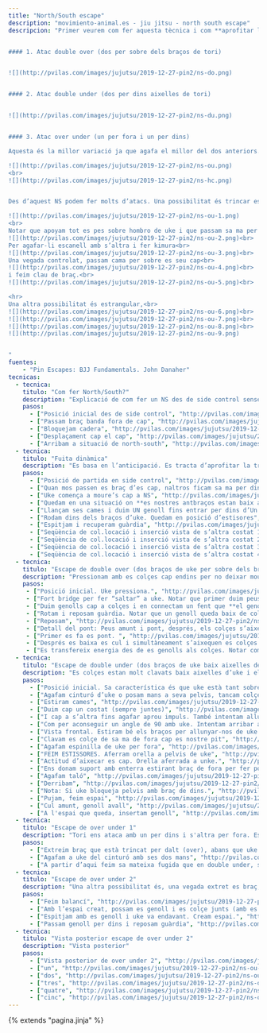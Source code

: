 ```yaml
---
title: "North/South escape"
description: "movimiento-animal.es - jiu jitsu - north south escape"
descripcion: "Primer veurem com fer aquesta tècnica i com **aprofitar la transició des de side control** per intentar que uke no acabi la presa. Aquesta tècnica s'anomena fuita dinàmica. Després veurem tres tipus d'atacs NS en funció de com quedin els braços de uke, i els seus escapaments.


#### 1. Atac double over (dos per sobre dels braços de tori)


![](http://pvilas.com/images/jujutsu/2019-12-27-pin2/ns-do.png)


#### 2. Atac double under (dos per dins aixelles de tori)


![](http://pvilas.com/images/jujutsu/2019-12-27-pin2/ns-du.png)


#### 3. Atac over under (un per fora i un per dins)

Aquesta és la millor variació ja que agafa el millor del dos anteriors. Ens dona accés a un braç i l’hora ens dona estabilitat sobre l’atra. Ens col.locam lleugerament en diagonal sobre uke per que l’efecte sigui màxim, de hombro a cadera. Tori no pot fer pont perque hi ha massa pes sobre cos.

![](http://pvilas.com/images/jujutsu/2019-12-27-pin2/ns-ou.png)
<br>
![](http://pvilas.com/images/jujutsu/2019-12-27-pin2/ns-hc.png)


Des d’aquest NS podem fer molts d’atacs. Una possibilitat és trincar es braç over, inmovilitzar en kimura i des d’aquí anar a arm lock.<br>

![](http://pvilas.com/images/jujutsu/2019-12-27-pin2/ns-ou-1.png)
<br>
Notar que apoyam tot es pes sobre hombro de uke i que passam sa ma per baix es seu colçe,<br>
![](http://pvilas.com/images/jujutsu/2019-12-27-pin2/ns-ou-2.png)<br>
Per agafar-li escanell amb s’altra i fer kimura<br>
![](http://pvilas.com/images/jujutsu/2019-12-27-pin2/ns-ou-3.png)<br>
Una vegada controlat, passam cama per sobre es seu cap<br>
![](http://pvilas.com/images/jujutsu/2019-12-27-pin2/ns-ou-4.png)<br>
i feim clau de braç.<br>
![](http://pvilas.com/images/jujutsu/2019-12-27-pin2/ns-ou-5.png)<br>

<hr>
Una altra possibilitat és estrangular,<br>
![](http://pvilas.com/images/jujutsu/2019-12-27-pin2/ns-ou-6.png)<br>
![](http://pvilas.com/images/jujutsu/2019-12-27-pin2/ns-ou-7.png)<br>
![](http://pvilas.com/images/jujutsu/2019-12-27-pin2/ns-ou-8.png)<br>
![](http://pvilas.com/images/jujutsu/2019-12-27-pin2/ns-ou-9.png)


"
fuentes:
    - "Pin Escapes: BJJ Fundamentals. John Danaher"
tecnicas: 
  - tecnica:
    titulo: "Com fer North/South?"
    description: "Explicació de com fer un NS des de side control sense que tori s'escapi." 
    pasos:
      - ["Posició inicial des de side control", "http://pvilas.com/images/jujutsu/2019-12-27-pin2/ns-tr-1.png"]
      - ["Passam braç banda fora de cap", "http://pvilas.com/images/jujutsu/2019-12-27-pin2/ns-tr-2.png"]
      - ["Bloquejam cadera", "http://pvilas.com/images/jujutsu/2019-12-27-pin2/ns-tr-3.png"]
      - ["Desplaçament cap el cap", "http://pvilas.com/images/jujutsu/2019-12-27-pin2/ns-tr-4.png"]
      - ["Arribam a situació de north-south", "http://pvilas.com/images/jujutsu/2019-12-27-pin2/ns-tr-5.png"]
  - tecnica:
    titulo: "Fuita dinàmica"
    description: "Es basa en l’anticipació. Es tracta d’aprofitar la transició entre side control i north-south. És la fuguida més important." 
    pasos:
      - ["Posició de partida en side control", "http://pvilas.com/images/jujutsu/2019-12-27-pin2/ns-tr-1.png"]
      - ["Quan mos passen es braç d’es cap, naltros ficam sa ma per dins amb es canell per fora de s'aixella. Es braç de fora està amb es colce a sa cadera d'uke", "http://pvilas.com/images/jujutsu/2019-12-27-pin2/ns-tr-6.png"]
      - ["Uke comença a moure’s cap a NS", "http://pvilas.com/images/jujutsu/2019-12-27-pin2/ns-tr-7.png"]
      - ["Quedam en una situació on **es nostres antbraços estan baix aixelles d’uke**!", "http://pvilas.com/images/jujutsu/2019-12-27-pin2/ns-tr-8.png"]
      - ["Llançam ses cames i duim UN genoll fins entrar per dins d’Un dels nostres colçes. Feim una connexió entre un genoll i un colçe", "http://pvilas.com/images/jujutsu/2019-12-27-pin2/ns-tr-9.png"]
      - ["Rodam dins dels braços d’uke. Quedam en posició d’estisores", "http://pvilas.com/images/jujutsu/2019-12-27-pin2/ns-tr-10.png"]
      - ["Espitjam i recuperam guàrdia", "http://pvilas.com/images/jujutsu/2019-12-27-pin2/ns-tr-11.png"]
      - ["Seqüència de col.locació i inserció vista de s’altra costat 1", "http://pvilas.com/images/jujutsu/2019-12-27-pin2/ns-tr-12.png"]
      - ["Seqüència de col.locació i inserció vista de s’altra costat 2", "http://pvilas.com/images/jujutsu/2019-12-27-pin2/ns-tr-13.png"]
      - ["Seqüència de col.locació i inserció vista de s’altra costat 3", "http://pvilas.com/images/jujutsu/2019-12-27-pin2/ns-tr-14.png"]
      - ["Seqüència de col.locació i inserció vista de s’altra costat 4", "http://pvilas.com/images/jujutsu/2019-12-27-pin2/ns-tr-16.png"]
  - tecnica:
    titulo: "Escape de double over (dos braços de uke per sobre dels braços de tori)"
    description: "Pressionam amb es colçes cap endins per no deixar moure a tori." 
    pasos:
     - ["Posició inicial. Uke pressiona.", "http://pvilas.com/images/jujutsu/2019-12-27-pin2/ns-dof-1.png"]
     - ["Fort bridge per fer “saltar” a uke. Notar que primer duim peus cap a cos. Es cap de uke ha de pujar i després hem de fer que no baixi, pressionant amb l’avantbraç.", "http://pvilas.com/images/jujutsu/2019-12-27-pin2/ns-dof-2.png"]
     - ["Duim genolls cap a colçes i en connectam un fent que **el genoll entri per dins colçe**", "http://pvilas.com/images/jujutsu/2019-12-27-pin2/ns-dof-3.png"]
     - ["Rotam i reposam guàrdia. Notar que un genoll queda baix de coll de uke i s’altra per dalt.", "http://pvilas.com/images/jujutsu/2019-12-27-pin2/ns-dof-4.png"]
     - ["Reposam", "http://pvilas.com/images/jujutsu/2019-12-27-pin2/ns-dof-5.png"]
     - ["Detall del pont: Peus amunt i pont, després, els colçes s’aixecan", "http://pvilas.com/images/jujutsu/2019-12-27-pin2/ns-dof-6.png"]
     - ["Primer es fa es pont. ", "http://pvilas.com/images/jujutsu/2019-12-27-pin2/ns-dof-7.png"]
     - ["Després es baixa es cul i simultàneament s’aixequen es colçes.", "http://pvilas.com/images/jujutsu/2019-12-27-pin2/ns-dof-8.png"]
     - ["Es transfereix energia des de es genolls als colçes. Notar com es genoll entra per dins d’un colçe.", "http://pvilas.com/images/jujutsu/2019-12-27-pin2/ns-dof-9.png"]
  - tecnica:
    titulo: "Escape de double under (dos braços de uke baix aixelles de tori)"
    description: "Es colçes estan molt clavats baix aixelles d’uke i els braços pressionen cap endins per no deixar que uke es deplaci cap es costats." 
    pasos:
      - ["Posició inicial. Sa característica és que uke està tant sobre el nostre cos, que no podem fer un pont.", "http://pvilas.com/images/jujutsu/2019-12-27-pin2/ns-duf-1.png"]
      - ["Agafam cinturó d’uke o posam mans a seva pelvis, tancam colçes", "http://pvilas.com/images/jujutsu/2019-12-27-pin2/ns-duf-2.png"]
      - ["Estiram cames", "http://pvilas.com/images/jujutsu/2019-12-27-pin2/ns-duf-3.png"]
      - ["Duim cap un costat (sempre juntes)", "http://pvilas.com/images/jujutsu/2019-12-27-pin2/ns-duf-4.png"]
      - ["I cap a s’altra fins agafar aprou impuls. També intentam allunyar-nos de uke duguent es cul cap endavant.", "http://pvilas.com/images/jujutsu/2019-12-27-pin2/ns-duf-5.png"]
      - ["Com per aconseguir un angle de 90 amb uke. Intentam arribar a una situació més de perpendicularitat.", "http://pvilas.com/images/jujutsu/2019-12-27-pin2/ns-duf-6.png"]
      - ["Vista frontal. Estiram bé els braços per allunyar-nos de uke.", "http://pvilas.com/images/jujutsu/2019-12-27-pin2/ns-duf-7.png"]
      - ["Clavam es colçe de sa ma de fora cap es nostre pit", "http://pvilas.com/images/jujutsu/2019-12-27-pin2/ns-duf-8.png"]
      - ["Agafam espinilla de uke per fora", "http://pvilas.com/images/jujutsu/2019-12-27-pin2/ns-duf-9.png"]
      - ["FEIM ESTISSORES. Aferram orella a pelvis de uke", "http://pvilas.com/images/jujutsu/2019-12-27-pin2/ns-duf-10.png"]
      - ["Actitud d’aixecar es cap. Orella aferrada a unke.", "http://pvilas.com/images/jujutsu/2019-12-27-pin2/ns-duf-11.png"]
      - ["Ens donam suport amb enterra estirant braç de fora per fer post. Uke no pot derribar-nos.", "http://pvilas.com/images/jujutsu/2019-12-27-pin2/ns-duf-12.png"]
      - ["Agafam taló", "http://pvilas.com/images/jujutsu/2019-12-27-pin2/ns-duf-13.png"]
      - ["Derribam", "http://pvilas.com/images/jujutsu/2019-12-27-pin2/ns-duf-14.png"]
      - ["Nota: Si uke bloqueja pelvis amb braç de dins.", "http://pvilas.com/images/jujutsu/2019-12-27-pin2/ns-duf-15.png"]
      - ["Pujam, feim espai", "http://pvilas.com/images/jujutsu/2019-12-27-pin2/ns-duf-16.png"]
      - ["Cul amunt, genoll avall", "http://pvilas.com/images/jujutsu/2019-12-27-pin2/ns-duf-17.png"]
      - ["A l'espai que queda, insertam genoll", "http://pvilas.com/images/jujutsu/2019-12-27-pin2/ns-duf-18.png"]
  - tecnica:
    titulo: "Escape de over under 1"
    description: "Tori ens ataca amb un per dins i s'altra per fora. Escape variant 1" 
    pasos:
      - ["Extreim braç que està trincat per dalt (over), abans que uke el controli", "http://pvilas.com/images/jujutsu/2019-12-27-pin2/ns-ou-10.png"]
      - ["Agafam a uke del cinturó amb ses dos mans", "http://pvilas.com/images/jujutsu/2019-12-27-pin2/ns-ou-11.png"]
      - ["A partir d’aqui feim sa mateixa fugida que en double under, sortint pes costat under.", "http://pvilas.com/images/jujutsu/2019-12-27-pin2/ns-ou-12.png"]
  - tecnica:
    titulo: "Escape de over under 2"
    description: "Una altra possibilitat és, una vegada extret es braç, bloquejar amb sa ma baix aixella de uke i amb sa barbeta a s’altra costat. Després, passar es genoll per dins de sa ma de s’aixella. és un elbow escape." 
    pasos:
      - ["Feim balancí", "http://pvilas.com/images/jujutsu/2019-12-27-pin2/ns-ou-16.png"]
      - ["Amb l’espai creat, possam es genoll i es colçe junts (amb es genoll passat)", "http://pvilas.com/images/jujutsu/2019-12-27-pin2/ns-ou-13.png"]
      - ["Espitjam amb es genoll i uke va endavant. Cream espai.", "http://pvilas.com/images/jujutsu/2019-12-27-pin2/ns-ou-14.png"]
      - ["Passam genoll per dins i reposam guàrdia", "http://pvilas.com/images/jujutsu/2019-12-27-pin2/ns-ou-15.png"]
  - tecnica:
    titulo: "Vista posterior escape de over under 2"
    description: "Vista posterior" 
    pasos:
      - ["Vista posterior de over under 2", "http://pvilas.com/images/jujutsu/2019-12-27-pin2/ns-ou-16.png"]      
      - ["un", "http://pvilas.com/images/jujutsu/2019-12-27-pin2/ns-ou-17.png"]
      - ["dos", "http://pvilas.com/images/jujutsu/2019-12-27-pin2/ns-ou-18.png"]
      - ["tres", "http://pvilas.com/images/jujutsu/2019-12-27-pin2/ns-ou-19.png"]
      - ["quatre", "http://pvilas.com/images/jujutsu/2019-12-27-pin2/ns-ou-20.png"]
      - ["cinc", "http://pvilas.com/images/jujutsu/2019-12-27-pin2/ns-ou-21.png"]
---
```

{% extends  "pagina.jinja" %}